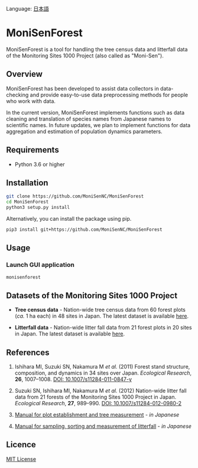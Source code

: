 Language: [日本語](README_jp.md)

# MoniSenForest

MoniSenForest is a tool for handling the tree census data and litterfall data of the Monitoring Sites 1000 Project (also called as "Moni-Sen").

## Overview

MoniSenForest has been developed to assist data collectors in data-checking and provide easy-to-use data preprocessing methods for people who work with data.

In the current version, MoniSenForest implements functions such as data cleaning and translation of species names from Japanese names to scientific names. In future updates, we plan to implement functions for data aggregation and estimation of population dynamics parameters.

## Requirements

- Python 3.6 or higher

## Installation

```bash
git clone https://github.com/MoniSenNC/MoniSenForest
cd MoniSenForest
python3 setup.py install
```

Alternatively, you can install the package using pip.

```bash
pip3 install git+https://github.com/MoniSenNC/MoniSenForest
```

## Usage

### Launch GUI application

```bash
monisenforest
```

## Datasets of the Monitoring Sites 1000 Project

- **Tree census data** - Nation-wide tree census data from 60 forest plots (_ca._ 1 ha each) in 48 sites in Japan. The latest dataset is available [here](https://www.biodic.go.jp/moni1000/findings/data/index_file.html).

- **Litterfall data** - Nation-wide litter fall data from 21 forest plots in 20 sites in Japan. The latest dataset is available [here](https://www.biodic.go.jp/moni1000/findings/data/index_file_LitterSeed.html).

## References

1. Ishihara MI, Suzuki SN, Nakamura M _et al._ (2011) Forest stand structure, composition, and dynamics in 34 sites over Japan. _Ecological Research_, **26**, 1007–1008. [DOI: 10.1007/s11284-011-0847-y](https://doi.org/10.1007/s11284-011-0847-y)

2. Suzuki SN, Ishihara MI, Nakamura M _et al._ (2012) Nation-wide litter fall data from 21 forests of the Monitoring Sites 1000 Project in Japan. _Ecological Research_, **27**, 989–990. [DOI: 10.1007/s11284-012-0980-2](https://doi.org/10.1007/s11284-012-0980-2)

3. [Manual for plot establishment and tree measurement](http://www.biodic.go.jp/moni1000/manual/tree.pdf) - _in Japanese_

4. [Manual for sampling, sorting and measurement of litterfall](http://www.biodic.go.jp/moni1000/manual/litter_ver3.pdf) - _in Japanese_

## Licence

[MIT License](LICENSE)
